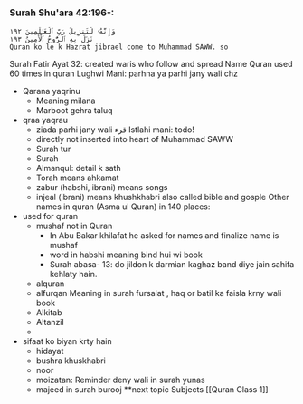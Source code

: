 ### Surah Shu'ara 42:196-: 
	وَإِنَّهُۥ لَتَنزِيلُ رَبِّ ٱلْعَـٰلَمِينَ ١٩٢
	نَزَلَ بِهِ ٱلرُّوحُ ٱلْأَمِينُ ١٩٣
	Quran ko le k Hazrat jibrael come to Muhammad SAWW. so 
Surah Fatir Ayat 32:
	 created waris who follow and spread
Name Quran used 60 times in quran
	 Lughwi Mani: parhna ya parhi jany wali chz 
- Qarana yaqrinu
	- Meaning milana
	- Marboot gehra taluq
- qraa yaqrau 
	- ziada parhi jany wali قرء 
	 Istlahi mani: todo!
	 - directly not inserted into heart of Muhammad SAWW
	 - Surah tur
	 - Surah 
	 - Almanqul: detail k sath 
	 - Torah means ahkamat
	 - zabur (habshi, ibrani) means songs
	 - injeal (ibrani) means khushkhabri also called bible and gosple
Other names in quran (Asma ul Quran) in 140 places:
- used for quran
	- mushaf not in Quran 
		- In Abu Bakar khilafat he asked for names and finalize name is mushaf
		- word in habshi meaning bind hui wi book
		- Surah abasa- 13: do jildon k darmian kaghaz band diye jain sahifa kehlaty hain. 
	- alquran
	- alfurqan Meaning in surah fursalat ,  haq or batil ka faisla krny wali book
	- Alkitab
	- Altanzil
	- 
- sifaat ko biyan krty hain
	- hidayat
	- bushra khuskhabri
	- noor 
	- moizatan: Reminder deny wali in surah yunas
	- majeed in surah burooj
**next topic Subjects [[Quran Class 1]]
